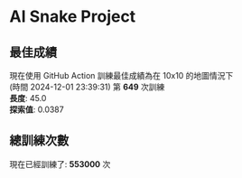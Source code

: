 
# AI Snake Project

## **最佳成績**





















































現在使用 GitHub Action 訓練最佳成績為在 10x10 的地圖情況下  
(時間 2024-12-01 23:39:31) 第 **649** 次訓練  
**長度**: 45.0  
**探索值**: 0.0387











































































































## 總訓練次數
現在已經訓練了: **553000** 次
